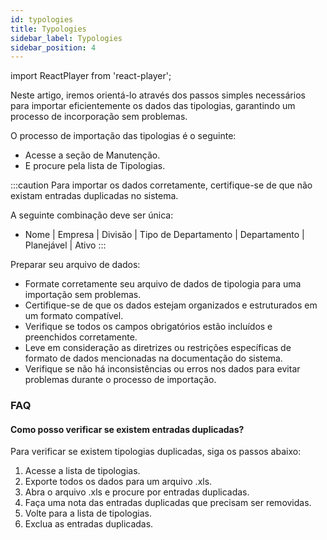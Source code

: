 ```yaml
---
id: typologies
title: Typologies
sidebar_label: Typologies
sidebar_position: 4
---
```


import ReactPlayer from 'react-player';

Neste artigo, iremos orientá-lo através dos passos simples necessários para importar eficientemente os dados das tipologias, garantindo um processo de incorporação sem problemas.

O processo de importação das tipologias é o seguinte:

- Acesse a seção de Manutenção.
- E procure pela lista de Tipologias.

<ReactPlayer controls muted url='/video/import-typologies.mov' />

:::caution
Para importar os dados corretamente, certifique-se de que não existam entradas duplicadas no sistema.

A seguinte combinação deve ser única:

- Nome | Empresa | Divisão | Tipo de Departamento | Departamento | Planejável | Ativo
  :::

Preparar seu arquivo de dados:

- Formate corretamente seu arquivo de dados de tipologia para uma importação sem problemas.
- Certifique-se de que os dados estejam organizados e estruturados em um formato compatível.
- Verifique se todos os campos obrigatórios estão incluídos e preenchidos corretamente.
- Leve em consideração as diretrizes ou restrições específicas de formato de dados mencionadas na documentação do sistema.
- Verifique se não há inconsistências ou erros nos dados para evitar problemas durante o processo de importação.

### FAQ

#### Como posso verificar se existem entradas duplicadas?

Para verificar se existem tipologias duplicadas, siga os passos abaixo:

1. Acesse a lista de tipologias.
2. Exporte todos os dados para um arquivo .xls.
3. Abra o arquivo .xls e procure por entradas duplicadas.
4. Faça uma nota das entradas duplicadas que precisam ser removidas.
5. Volte para a lista de tipologias.
6. Exclua as entradas duplicadas.

